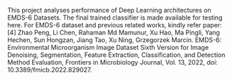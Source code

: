 This project analyses performance of Deep Learning architectures on EMDS-6 Datasets. 
The final trained classifier is made available for testing here.
For EMDS-6 dataset and previous related works, kindly refer paper: [4]	Zhao Peng, Li Chen, Rahaman Md Mamunur, Xu Hao, Ma Pingli, Yang Hechen, Sun Hongzan, Jiang Tao, Xu Ning, Grzegorzek Marcin. EMDS-6: Environmental Microorganism Image Dataset Sixth Version for Image Denoising, Segmentation, Feature Extraction, Classification, and Detection Method Evaluation, Frontiers in Microbiology Journal, Vol. 13, 2022, doi: 10.3389/fmicb.2022.829027.


